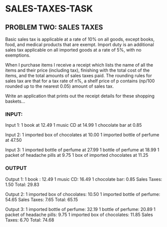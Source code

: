 # SALES-TAXES-TASK

## PROBLEM TWO: SALES TAXES
 
Basic sales tax is applicable at a rate of 10% on all goods, except books, food, and medical products that are exempt. Import duty is an additional sales tax applicable on all imported goods at a rate of 5%, with no exemptions.
 
When I purchase items I receive a receipt which lists the name of all the items and their price (including tax), finishing with the total cost of the items, and the total amounts of sales taxes paid.  The rounding rules for sales tax are that for a tax rate of n%, a shelf price of p contains (np/100 rounded up to the nearest 0.05) amount of sales tax.
 
Write an application that prints out the receipt details for these shopping baskets...

### INPUT:
 
Input 1:
1 book at 12.49
1 music CD at 14.99
1 chocolate bar at 0.85
 
Input 2:
1 imported box of chocolates at 10.00
1 imported bottle of perfume at 47.50
 
Input 3:
1 imported bottle of perfume at 27.99
1 bottle of perfume at 18.99
1 packet of headache pills at 9.75
1 box of imported chocolates at 11.25
 
### OUTPUT
 
Output 1:
1 book : 12.49
1 music CD: 16.49
1 chocolate bar: 0.85
Sales Taxes: 1.50
Total: 29.83
 
Output 2:
1 imported box of chocolates: 10.50
1 imported bottle of perfume: 54.65
Sales Taxes: 7.65
Total: 65.15
 
Output 3:
1 imported bottle of perfume: 32.19
1 bottle of perfume: 20.89
1 packet of headache pills: 9.75
1 imported box of chocolates: 11.85
Sales Taxes: 6.70
Total: 74.68

